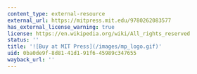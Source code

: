 ```yaml
---
content_type: external-resource
external_url: https://mitpress.mit.edu/9780262083577
has_external_license_warning: true
license: https://en.wikipedia.org/wiki/All_rights_reserved
status: ''
title: '![Buy at MIT Press](/images/mp_logo.gif)'
uid: 0ba0de9f-8d81-41d1-91f6-45989c347655
wayback_url: ''
---
```

